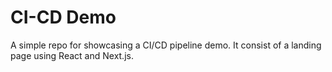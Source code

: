 # CI-CD Demo

A simple repo for showcasing a CI/CD pipeline demo. It consist of a landing page using React and Next.js.

